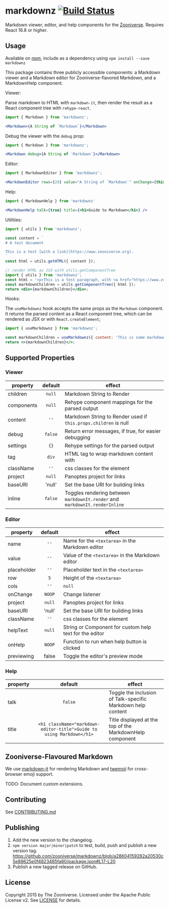 # markdownz [![Build Status](https://travis-ci.org/zooniverse/markdownz.svg?branch=master)](https://travis-ci.org/zooniverse/markdownz)

Markdown viewer, editor, and help components for the [Zooniverse](https://www.zooniverse.org). Requires React 16.8 or higher.

## Usage

Available on [npm](http://npmjs.com), include as a dependency using `npm install --save markdownz`

This package contains three publicly accessible components: a Markdown viewer and a Markdown editor for Zooniverse-flavored Markdown, and a MarkdownHelp component.

Viewer:

Parse markdown to HTML with `markdown-it`, then render the result as a React component tree with `rehype-react`.

```jsx
import { Markdown } from 'markdownz';

<Markdown>{A String of `Markdown`}</Markdown>
```

Debug the viewer with the `debug` prop:

```jsx
import { Markdown } from 'markdownz';

<Markdown debug>{A String of `Markdown`}</Markdown>
```

Editor:

```jsx
import { MarkdownEditor } from 'markdownz';

<MarkdownEditor rows={20} value="A String of `Markdown`" onChange={this.handleMarkdownChange} />
```

Help:

```jsx
import { MarkdownHelp } from 'markdownz'

<MarkdownHelp talk={true} title={<h1>Guide to Markdown</h1>} />
```

Utilities:

```js
import { utils } from 'markdownz';

const content = `
# A test document

This is a test [with a link](https://www.zooniverse.org).
`
const html = utils.getHTML({ content });
```

```jsx
// render HTML as JSX with utils.getComponentTree
import { utils } from 'markdownz';
const html = '<p>This is a test paragraph, with <a href="https://www.zooniverse.org">a link.</a>';
const markdownChildren = utils.getComponentTree({ html });
return <div>{markdownChildren}</div>;
```

Hooks:

The `useMarkdownz` hook accepts the same props as the `Markdown` component. It returns the parsed content as a React component tree, which can be rendered as JSX or with `React.createElement`;

```jsx
import { useMarkdownz } from 'markdownz';

const markdownChildren = useMarkdownz({ content: 'This is some markdown', debug: true });
return <>{markdownChildren}</>;
```

## Supported Properties

### Viewer

| property | default | effect |
|----------|:-------:|--------|
| children  | `null` | Markdown String to Render |
| components | `null` | Rehype component mappings for the parsed output |
| content | `''` | Markdown String to Render used if `this.props.children` is null |
| debug | `false` | Return error messages, if true, for easier debugging |
| settings | `{}` | Rehype settings for the parsed output |
| tag | `div` | HTML tag to wrap markdown content with |
| className | `''` | css classes for the element |
| project | `null` | Panoptes project for links |
| baseURI | 'null' | Set the base URI for building links |
| inline | `false` | Toggles rendering between `markdownIt.render` and `markdownIt.renderInline`

### Editor

| property | default | effect |
|----------|:-------:|--------|
| name | `''` | Name for the `<textarea>` in the Markdown editor |
| value | `''` | Value of the `<textarea>` in the Markdown editor |
| placeholder | `''` | Placeholder text in the `<textarea>` |
| row | `5` | Height of the `<textarea>` |
| cols | `''` | `null` | Width of `<textarea>` |
| onChange | `NOOP` | Change listener |
| project | `null` | Panoptes project for links |
| baseURI | 'null' | Set the base URI for building links |
| className | `''` | css classes for the element |
| helpText | `null` | String or Component for custom help text for the editor |
| onHelp   | `NOOP` | Function to run when help button is clicked |
| previewing   | false | Toggle the editor's preview mode |

### Help

| property | default | effect |
|----------|:-------:|--------|
| talk | `false`| Toggle the inclusion of Talk-specific Markdown help content |
| title | `<h1 className="markdown-editor-title">Guide to using Markdown</h1>` | Title displayed at the top of the MarkdownHelp component |

## Zooniverse-Flavoured Markdown

We use [markdown-it](https://github.com/markdown-it/markdown-it) for rendering Markdown and [twemoji](https://github.com/twitter/twemoji) for cross-browser emoji support.

TODO: Document custom extensions.

## Contributing

See [CONTRIBUTING.md](https://github.com/zooniverse/markdownz/tree/master/CONTRIBUTING.md)

## Publishing

1. Add the new version to the changelog.
2. `npm version major|minor|patch` to test, build, push and publish a new version tag. https://github.com/zooniverse/markdownz/blob/a28604159282a20530c5e88625e0f4823485fa60/package.json#L17-L20
3. Publish a new tagged release on GitHub.

## License

Copyright 2015 by The Zooniverse. Licensed under the Apache Public License v2. See [LICENSE](https://github.com/zooniverse/markdownz/tree/master/LICENSE) for details.
